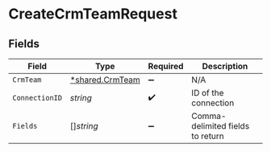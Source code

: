 # CreateCrmTeamRequest


## Fields

| Field                                             | Type                                              | Required                                          | Description                                       |
| ------------------------------------------------- | ------------------------------------------------- | ------------------------------------------------- | ------------------------------------------------- |
| `CrmTeam`                                         | [*shared.CrmTeam](../../models/shared/crmteam.md) | :heavy_minus_sign:                                | N/A                                               |
| `ConnectionID`                                    | *string*                                          | :heavy_check_mark:                                | ID of the connection                              |
| `Fields`                                          | []*string*                                        | :heavy_minus_sign:                                | Comma-delimited fields to return                  |